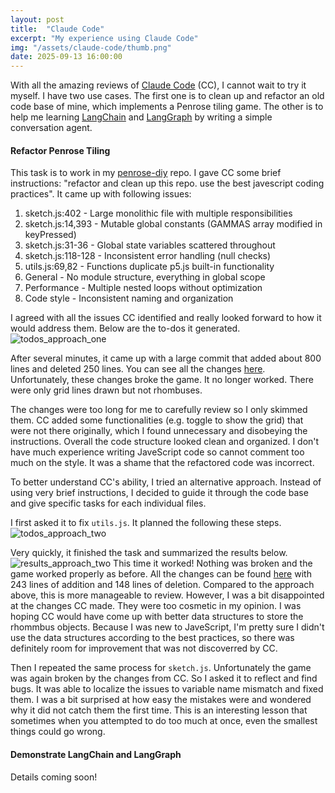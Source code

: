 ```yaml
---
layout: post
title:  "Claude Code"
excerpt: "My experience using Claude Code"
img: "/assets/claude-code/thumb.png"
date: 2025-09-13 16:00:00
---
```


With all the amazing reviews of [Claude Code](https://www.anthropic.com/claude-code) (CC), I cannot wait to try it myself. I have two use cases.
The first one is to clean up and refactor an old code base of mine, which implements a Penrose tiling game.
The other is to help me learning [LangChain](https://www.langchain.com/) and [LangGraph](https://www.langchain.com/langgraph) by writing a simple conversation agent.

#### Refactor Penrose Tiling
This task is to work in my [penrose-diy](https://github.com/fanyangxyz/penrose-diy) repo.
I gave CC some brief instructions: "refactor and clean up this repo. use the best javescript coding practices". It came up with following issues:

  1. sketch.js:402 - Large monolithic file with multiple responsibilities
  2. sketch.js:14,393 - Mutable global constants (GAMMAS array modified in keyPressed)
  3. sketch.js:31-36 - Global state variables scattered throughout
  4. sketch.js:118-128 - Inconsistent error handling (null checks)
  5. utils.js:69,82 - Functions duplicate p5.js built-in functionality
  6. General - No module structure, everything in global scope
  7. Performance - Multiple nested loops without optimization
  8. Code style - Inconsistent naming and organization

I agreed with all the issues CC identified and really looked forward to how it would address them. 
Below are the to-dos it generated. 
![todos_approach_one](../../../../assets/claude-code/todos_approach_one.png)

After several minutes, it came up with a large commit that added about 800 lines and deleted 250 lines.
You can see all the changes [here](https://github.com/fanyangxyz/penrose-diy/commit/e3ba1de504314afb0ec404a7ec59ffb96973bb43).
Unfortunately, these changes broke the game. It no longer worked. 
There were only grid lines drawn but not rhombuses.

The changes were too long for me to carefully review so I only skimmed them.
CC added some functionalities (e.g. toggle to show the grid) that were not there originally, which I found unnecessary and disobeying the instructions.
Overall the code structure looked clean and organized.
I don't have much experience writing JaveScript code so cannot comment too much on the style.
It was a shame that the refactored code was incorrect.

To better understand CC's ability, I tried an alternative approach.
Instead of using very brief instructions, I decided to guide it through the code base and give specific tasks for each individual files.

I first asked it to fix `utils.js`. It planned the following these steps.
![todos_approach_two](../../../../assets/claude-code/todos_approach_two.png)

Very quickly, it finished the task and summarized the results below.
![results_approach_two](../../../../assets/claude-code/results_approach_two.png)
This time it worked! Nothing was broken and the game worked properly as before.
All the changes can be found [here](https://github.com/fanyangxyz/penrose-diy/commit/e695fe466c8d41d604b4d0d67c7b21714dfad462)
with 243 lines of addition and 148 lines of deletion.
Compared to the approach above, this is more manageable to review.
However, I was a bit disappointed at the changes CC made.
They were too cosmetic in my opinion.
I was hoping CC would have come up with better data structures to store the rhommbus objects.
Because I was new to JaveScript, I'm pretty sure I didn't use the data structures according to the best practices,
so there was definitely room for improvement that was not discoverred by CC.

Then I repeated the same process for `sketch.js`.
Unfortunately the game was again broken by the changes from CC.
So I asked it to reflect and find bugs.
It was able to localize the issues to variable name mismatch and fixed them.
I was a bit surprised at how easy the mistakes were and wondered why it did not catch them the first time.
This is an interesting lesson that sometimes when you attempted to do too much at once,
even the smallest things could go wrong. 

#### Demonstrate LangChain and LangGraph
Details coming soon!